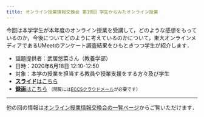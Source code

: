 ```yaml
---
title: オンライン授業情報交換会 第10回 学生からみたオンライン授業
---
```


今回は本学学生が本年度のオンライン授業を受講して，どのような感想をもっているのか，今後についてどのように考えているのかについて，東大オンラインメディアであるUMeetのアンケート調査結果をひもときつつ学生が紹介します．

- 話題提供者：武居悠菜さん（教養学部）
- 日時：2020年6月18日 12:10-12:50
- 対象：本学の授業を担当する教員や授業支援をする方々及び学生
- [**スライド**はこちら](luncheon_10_slides.pdf)
- [**録画**はこちら](https://drive.google.com/file/d/1wmZFVPotGVUcw12-Kb9fSXhqsd_RvNQi/view?usp=sharing) <small>（閲覧には[ECCSクラウドメール](/eccs_cloud_email)が必要です）</small>

---

他の回の情報は[オンライン授業情報交換会の一覧ページ](/events/luncheon/)からご覧いただけます．
